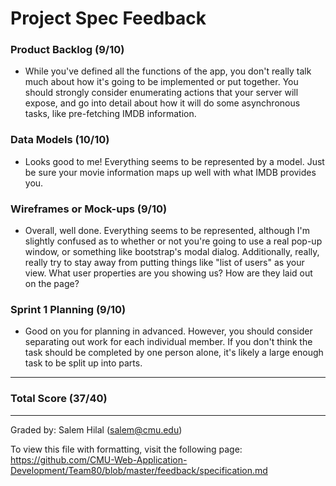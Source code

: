 Project Spec Feedback
=====================

### Product Backlog (9/10)
  * While you've defined all the functions of the app, you don't really talk much about how it's going to be implemented or put together. You should strongly consider enumerating actions that your server will expose, and go into detail about how it will do some asynchronous tasks, like pre-fetching IMDB information. 

### Data Models (10/10)
 * Looks good to me! Everything seems to be represented by a model. Just be sure your movie information maps up well with what IMDB provides you.
 
### Wireframes or Mock-ups (9/10)
  * Overall, well done. Everything seems to be represented, although I'm slightly confused as to whether or not you're going to use a real pop-up window, or something like bootstrap's modal dialog. Additionally, really, really try to stay away from putting things like "list of users" as your view. What user properties are you showing us? How are they laid out on the page?

### Sprint 1 Planning (9/10)

  * Good on you for planning in advanced. However, you should consider separating out work for each individual member. If you don't think the task should be completed by one person alone, it's likely a large enough task to be split up into parts. 


---

### Total Score (37/40)

---

Graded by: Salem Hilal (salem@cmu.edu)

To view this file with formatting, visit the following page: https://github.com/CMU-Web-Application-Development/Team80/blob/master/feedback/specification.md

